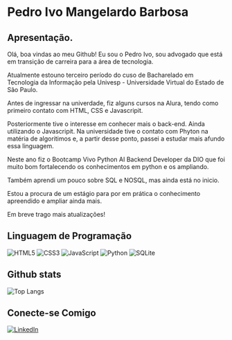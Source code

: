 # Pedro Ivo Mangelardo Barbosa
## Apresentação.
Olá, boa vindas ao meu Github!
Eu sou o Pedro Ivo, sou advogado que está em transição de carreira para a área de tecnologia. 

Atualmente estouno terceiro período do cuso de Bacharelado em Tecnologia da Informação pela Univesp - Universidade Virtual do Estado de São Paulo.

Antes de ingressar na univerdade, fiz alguns cursos na Alura, tendo como primeiro contato com HTML, CSS e Javascripit. 

Posteriormente tive o interesse em conhecer mais o back-end. Ainda utilizando o Javascripit.
Na universidade tive o contato com Phyton na matéria de algoritimos e, a partir desse ponto, passei a estudar mais afundo essa linguagem.

Neste ano fiz o Bootcamp Vivo Python AI Backend Developer da DIO que foi muito bom fortalecendo os conhecimentos em python e os ampliando.

Também aprendi um pouco sobre SQL e NOSQL, mas ainda está no inicio.

Estou a procura de um estágio para por em prática o conhecimento apreendido e ampliar ainda mais.

Em breve trago mais atualizações!

## Linguagem de Programação
![HTML5](https://img.shields.io/badge/HTML5-E34F26?style=for-the-badge&logo=html5&logoColor=white)
![CSS3](https://img.shields.io/badge/CSS3-1572B6?style=for-the-badge&logo=css3&logoColor=white)
![JavaScript](https://img.shields.io/badge/JavaScript-F7DF1E?style=for-the-badge&logo=javascript&logoColor=black)
![Python](https://img.shields.io/badge/python-3670A0?style=for-the-badge&logo=python&logoColor=ffdd54)
![SQLite](https://img.shields.io/badge/SQLite-000?style=for-the-badge&logo=sqlite&logoColor=07405E)

## Github stats
![Top Langs](https://github-readme-stats-git-masterrstaa-rickstaa.vercel.app/api/top-langs/?username=Pedroo-Ivoo&bg_color=000&border_color=30A3DC&title_color=E94D5F&text_color=FFF)


## Conecte-se Comigo
[![LinkedIn](https://img.shields.io/badge/LinkedIn-0077B5?style=for-the-badge&logo=linkedin&logoColor=white)](http://www.linkedin.com/in/pedro-ivo-mangelardo-barbosa-16b336231)
